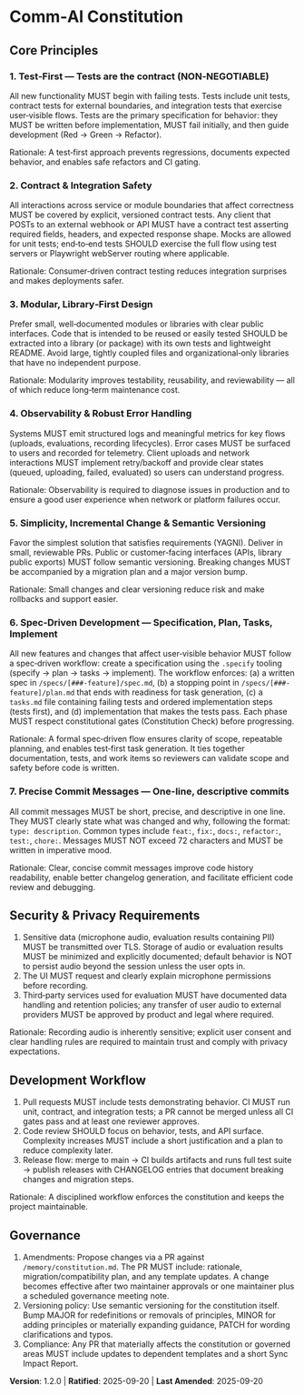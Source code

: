 <!--
Sync Impact Report

- Version change: 1.1.0 → 1.2.0
- Modified principles:
   - Added: "Precise Commit Messages — One-line, descriptive commits"
   - Existing principles retained: Test‑First; Contract & Integration Safety; Modular Library‑First; Observability; Simplicity & Semantic Versioning; Spec‑Driven Development
- Added sections: none
- Removed sections: none
- Templates requiring updates:
   - `.specify/templates/plan-template.md` ✅ updated (added new principle to Constitution Check)
   - `.specify/templates/spec-template.md` ✅ updated (constitution reference bumped to v1.2.0)
   - `.specify/templates/tasks-template.md` ✅ updated (constitution reference bumped to v1.2.0)
   - `.specify/templates/agent-file-template.md` ✅ updated
   - `.github/copilot-instructions.md` ✅ updated
- Follow‑up TODOs:
    - None - all templates now in sync with constitution v1.2.0

-- End Sync Impact Report
-->

# Comm‑AI Constitution

## Core Principles

### 1. Test‑First — Tests are the contract (NON‑NEGOTIABLE)
All new functionality MUST begin with failing tests. Tests include unit tests, contract tests for
external boundaries, and integration tests that exercise user‑visible flows. Tests are the
primary specification for behavior: they MUST be written before implementation, MUST fail
initially, and then guide development (Red → Green → Refactor).

Rationale: A test‑first approach prevents regressions, documents expected behavior, and
enables safe refactors and CI gating.

### 2. Contract & Integration Safety
All interactions across service or module boundaries that affect correctness MUST be covered
by explicit, versioned contract tests. Any client that POSTs to an external webhook or API
MUST have a contract test asserting required fields, headers, and expected response shape.
Mocks are allowed for unit tests; end‑to‑end tests SHOULD exercise the full flow using test
servers or Playwright webServer routing where applicable.

Rationale: Consumer‑driven contract testing reduces integration surprises and makes
deployments safer.

### 3. Modular, Library‑First Design
Prefer small, well‑documented modules or libraries with clear public interfaces. Code that
is intended to be reused or easily tested SHOULD be extracted into a library (or package)
with its own tests and lightweight README. Avoid large, tightly coupled files and
organizational‑only libraries that have no independent purpose.

Rationale: Modularity improves testability, reusability, and reviewability — all of which
reduce long‑term maintenance cost.

### 4. Observability & Robust Error Handling
Systems MUST emit structured logs and meaningful metrics for key flows (uploads, evaluations,
recording lifecycles). Error cases MUST be surfaced to users and recorded for telemetry.
Client uploads and network interactions MUST implement retry/backoff and provide clear
states (queued, uploading, failed, evaluated) so users can understand progress.

Rationale: Observability is required to diagnose issues in production and to ensure a good
user experience when network or platform failures occur.

### 5. Simplicity, Incremental Change & Semantic Versioning
Favor the simplest solution that satisfies requirements (YAGNI). Deliver in small, reviewable
PRs. Public or customer‑facing interfaces (APIs, library public exports) MUST follow
semantic versioning. Breaking changes MUST be accompanied by a migration plan and a
major version bump.

Rationale: Small changes and clear versioning reduce risk and make rollbacks and support
easier.

### 6. Spec‑Driven Development — Specification, Plan, Tasks, Implement
All new features and changes that affect user‑visible behavior MUST follow a spec‑driven
workflow: create a specification using the `.specify` tooling (specify → plan → tasks →
implement). The workflow enforces: (a) a written spec in `/specs/[###-feature]/spec.md`,
(b) a stopping point in `/specs/[###-feature]/plan.md` that ends with readiness for task
generation, (c) a `tasks.md` file containing failing tests and ordered implementation
steps (tests first), and (d) implementation that makes the tests pass. Each phase MUST
respect constitutional gates (Constitution Check) before progressing.

Rationale: A formal spec‑driven flow ensures clarity of scope, repeatable planning, and
enables test‑first task generation. It ties together documentation, tests, and work items
so reviewers can validate scope and safety before code is written.

### 7. Precise Commit Messages — One-line, descriptive commits
All commit messages MUST be short, precise, and descriptive in one line. They MUST
clearly state what was changed and why, following the format: `type: description`.
Common types include `feat:`, `fix:`, `docs:`, `refactor:`, `test:`, `chore:`.
Messages MUST NOT exceed 72 characters and MUST be written in imperative mood.

Rationale: Clear, concise commit messages improve code history readability, enable
better changelog generation, and facilitate efficient code review and debugging.

## Security & Privacy Requirements
1. Sensitive data (microphone audio, evaluation results containing PII) MUST be transmitted
   over TLS. Storage of audio or evaluation results MUST be minimized and explicitly
   documented; default behavior is NOT to persist audio beyond the session unless the user
   opts in.
2. The UI MUST request and clearly explain microphone permissions before recording.
3. Third‑party services used for evaluation MUST have documented data handling and
   retention policies; any transfer of user audio to external providers MUST be approved by
   product and legal where required.

Rationale: Recording audio is inherently sensitive; explicit user consent and clear handling
rules are required to maintain trust and comply with privacy expectations.

## Development Workflow
1. Pull requests MUST include tests demonstrating behavior. CI MUST run unit, contract, and
   integration tests; a PR cannot be merged unless all CI gates pass and at least one
   reviewer approves.
2. Code review SHOULD focus on behavior, tests, and API surface. Complexity increases MUST
   include a short justification and a plan to reduce complexity later.
3. Release flow: merge to main → CI builds artifacts and runs full test suite → publish
   releases with CHANGELOG entries that document breaking changes and migration steps.

Rationale: A disciplined workflow enforces the constitution and keeps the project maintainable.

## Governance
1. Amendments: Propose changes via a PR against `/memory/constitution.md`. The PR MUST
   include: rationale, migration/compatibility plan, and any template updates. A change
   becomes effective after two maintainer approvals or one maintainer plus a scheduled
   governance meeting note.
2. Versioning policy: Use semantic versioning for the constitution itself. Bump MAJOR for
   redefinitions or removals of principles, MINOR for adding principles or materially
   expanding guidance, PATCH for wording clarifications and typos.
3. Compliance: Any PR that materially affects the constitution or governed areas MUST
   include updates to dependent templates and a short Sync Impact Report.

**Version**: 1.2.0 | **Ratified**: 2025-09-20 | **Last Amended**: 2025-09-20